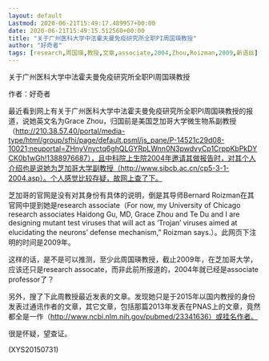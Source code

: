 ```yaml
---
layout: default
Lastmod: 2020-06-21T15:49:17.489957+00:00
date: 2020-06-21T15:49:15.512560+00:00
title: "关于广州医科大学中法霍夫曼免疫研究所全职PI周国瑛教授"
author: "好奇者"
tags: [research,周国瑛,教授,文章,associate,2004,Zhou,Roizman,2009,新语丝]
---
```


关于广州医科大学中法霍夫曼免疫研究所全职PI周国瑛教授

作者：好奇者

最近看到网上有关于广州医科大学中法霍夫曼免疫研究所全职PI周国瑛教授的报道，说她英文名为Grace Zhou，归国前是美国芝加哥大学微生物系副教授（http://210.38.57.40/portal/media-type/html/group/sfhi/page/default.psml/js_pane/P-14521c29d08-10021;neuportal=ZHnyVnyctq6ghQLGYRpLWnn0N3pwdvyCp1CrppKbPkDYCK0b1wGh!1388976687），且中科院上生院2004年邀请其做报告时，对其个人介绍也是说她为芝加哥大学副教授（http://www.sibcb.ac.cn/cp5-3-1-2004.asp）。个人感觉比较存疑，故网上查了下。

芝加哥的官网是没有对其身份有具体的说明，倒是其导师Bernard Roizman在其官网中提到她是research associate（For now, my University of Chicago research associates Haidong Gu, MD, Grace Zhou and Te Du and I are designing mutant test viruses that will act as ‘Trojan’ viruses aimed at elucidating the neurons’ defense mechanism,” Roizman says.）。此网页下注明的时间是2009年。

这样的话，是不是可以推测，至少此周国瑛教授，截止2009年，在芝加哥大学，应该还只是research assocate，而非此前所报道的，2004年就已经是associate professor了？

另外，搜了下此周教授最近发表的文章。发现她只是于2015年以国内教授的身份发表过通讯作者的文章，其它文章，包括那篇2013年发表在PNAS上的文章，竟然都全是一作（http://www.ncbi.nlm.nih.gov/pubmed/23341636）或挂名作者。

很是怀疑，望查证。

(XYS20150731)

